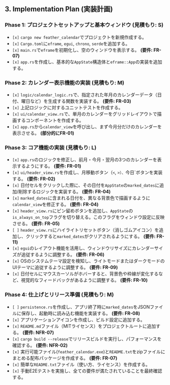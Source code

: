 ## 3. Implementation Plan (実装計画)

### Phase 1: プロジェクトセットアップと基本ウィンドウ (見積もり: S)

- `[x]` `cargo new feather_calendar`でプロジェクトを新規作成する。
- `[x]` `Cargo.toml`に`eframe`, `egui`, `chrono`, `serde`を追加する。
- `[x]` `main.rs`で`eframe`を初期化し、空のウィンドウを表示する。 **(要件: FR-07)**
- `[x]` `app.rs`を作成し、基本的な`AppState`構造体と`eframe::App`の実装を追加する。

### Phase 2: カレンダー表示機能の実装 (見積もり: M)

- `[x]` `logic/calendar_logic.rs`で、指定された年月のカレンダーデータ（日付、曜日など）を生成する関数を実装する。 **(要件: FR-03)**
- `[x]` 上記ロジックに対するユニットテストを作成する。
- `[x]` `ui/calendar_view.rs`で、単月のカレンダーをグリッドレイアウトで描画するコンポーネントを作成する。
- `[x]` `app.rs`から`calendar_view`を呼び出し、まず今月分だけのカレンダーを表示させる。 **(部分的にFR-01)**

### Phase 3: コア機能の実装 (見積もり: L)

- `[x]` `app.rs`のロジックを修正し、前月・今月・翌月の3つのカレンダーを表示するようにする。 **(要件: FR-01)**
- `[x]` `ui/header_view.rs`を作成し、月移動ボタン（`<`, `>）、`今日`ボタンを実装する。 **(要件: FR-02)**
- `[x]` 日付セルをクリックした際に、その日付を`AppState`の`marked_dates`に追加/削除するロジックを実装する。 **(要件: FR-04)**
- `[x]` `marked_dates`に含まれる日付を、異なる背景色で描画するように`calendar_view`を修正する。 **(要件: FR-04)**
- `[x]` `header_view.rs`にピン留めボタンを追加し、`AppState`の`is_always_on_top`フラグを切り替える。このフラグをウィンドウ設定に反映させる。 **(要件: FR-05)**
- `[ ]` `header_view.rs`にハイライトリセットボタン（消しゴムアイコン）を追加し、クリックすると`marked_dates`がクリアされるようにする。 **(要件: FR-11)**
- `[x]` `egui`のレイアウト機能を活用し、ウィンドウリサイズにカレンダーサイズが追従するように調整する。 **(要件: FR-06)**
- `[x]` OSのシステムテーマ設定を検知し、ライトモードまたはダークモードのUIテーマに追従するように調整する。 **(要件: FR-09)**
- `[x]` 日付セルにマウスカーソルがホバーすると、背景色や枠線が変化するなど、視覚的なフィードバックがあるように調整する。 **(要件: FR-10)**

### Phase 4: 仕上げとリリース準備 (見積もり: M)

- `[ ]` `persistence.rs`を作成し、アプリ終了時に`marked_dates`をJSONファイルに保存し、起動時に読み込む機能を実装する。 **(要件: FR-08)**
- `[x]` アプリケーションアイコンを作成し、ビルド設定に追加する。
- `[x]` `README.md`ファイル（MITライセンス）をプロジェクトルートに追加する。 **(要件: NFR-07)**
- `[x]` `cargo build --release`でリリースビルドを実行し、パフォーマンスを確認する。 **(要件: NFR-02)**
- `[x]` 実行可能ファイル(`feather_calendar.exe`)と`README.txt`をzipファイルにまとめる配布パッケージを作成する。 **(要件: FR-07)**
- `[x]` 簡単な`README.txt`ファイル（使い方、ライセンス）を作成する。
- `[x]` 手動E2Eテストを実施し、全ての要件が満たされていることを最終確認する。
